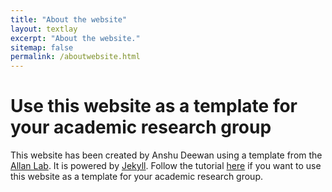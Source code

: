 ```yaml
---
title: "About the website"
layout: textlay
excerpt: "About the website."
sitemap: false
permalink: /aboutwebsite.html
---
```


# Use this website as a template for your academic research group

This website has been created by Anshu Deewan using a template from the [Allan Lab](http://www.allanlab.org/aboutwebsite.html). It is powered by [Jekyll](https://jekyllrb.com). Follow the tutorial [here](http://www.allanlab.org/aboutwebsite.html) if you want to use this website as a template for your academic research group.
